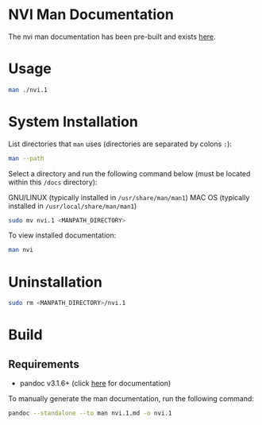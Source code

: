 # NVI Man Documentation

The nvi man documentation has been pre-built and exists [here](nvi.1). 

# Usage

```bash
man ./nvi.1
```

# System Installation

List directories that `man` uses (directories are separated by colons `:`):
```bash
man --path
```

Select a directory and run the following command below (must be located within this `/docs` directory):

GNU/LINUX (typically installed in `/usr/share/man/man1`)
MAC OS (typically installed in `/usr/local/share/man/man1`)
```bash
sudo mv nvi.1 <MANPATH_DIRECTORY>
```

To view installed documentation:
```bash
man nvi
```

# Uninstallation

```bash
sudo rm <MANPATH_DIRECTORY>/nvi.1
```

# Build
## Requirements
- pandoc v3.1.6+ (click [here](https://pandoc.org/MANUAL.html) for documentation)

To manually generate the man documentation, run the following command:
```bash
pandoc --standalone --to man nvi.1.md -o nvi.1
```
